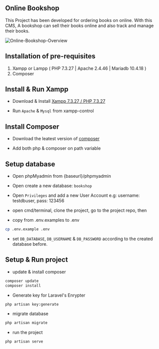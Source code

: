 ## Online Bookshop  
This Project has been developed for ordering books on online. With this CMS, A bookshop can sell their books online and also track and manage their books.

![Online-Bookshop-Overview](https://media.giphy.com/media/RkZupyHYaQSKYV1gcq/giphy.gif)

## Installation of pre-requisites

1. Xampp or Lampp ( PHP 7.3.27 | Apache 2.4.46 | Mariadb 10.4.18 ) 
2. Composer 

## Install & Run Xampp
* Download & Install [Xampp 7.3.27 / PHP 7.3.27](https://www.apachefriends.org/xampp-files/7.3.27/xampp-windows-x64-7.3.27-1-VC15-installer.exe)

* Run `Apache` & `Mysql` from xampp-control

## Install Composer
* Download the leatest version of [composer](https://getcomposer.org/download/)

* Add both php & composer on path variable

## Setup database
* Open phpMyadmin from {baseurl}/phpmyadmin

* Open create a new database: `bookshop`

* Open `Privileges` and add a new User Account e.g: username: testdbuser, pass: 123456 

* open cmd/terminal, clone the project, go to the project repo, then
* copy from .env.examples to .env
```sh
cp .env.example .env
```

* set `DB_DATABASE`, `DB_USERNAME` & `DB_PASSWORD` according to the created database before.


## Setup & Run project
* update & install composer
```sh
composer update
composer install
```

* Generate key for Laravel's Enrypter
```sh
php artisan key:generate
```

* migrate database
```sh
php artisan migrate
```

* run the project 
```sh
php artisan serve
```
